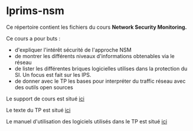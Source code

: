 # lprims-nsm

Ce répertoire contient les fichiers du cours **Network Security Monitoring.**



Ce cours a pour buts :

* d'expliquer l'intérêt sécurité de l'approche NSM
* de montrer les différents niveaux d'informations obtenables via le réseau
* de lister les différentes briques logicielles utilises dans la protection du SI. Un focus est fait sur les IPS.
* de donner avec le TP les bases pour interpréter du traffic réseau avec des outils open sources



Le support de cours est situé [ici](https://github.com/jmanteau/lprims-nsm/raw/master/NSM_Cours_2.0.odp)

Le texte du TP est situé [ici](https://github.com/jmanteau/lprims-nsm/blob/master/TP%20-%20Exercices.md)

Le manuel d'utilisation des logiciels utilisés dans le TP est situé [ici](https://github.com/jmanteau/lprims-nsm/blob/master/TP%20-%20Utilisation%20Tcpdump%20Tshark%20Argus%20Snort%20Bro.md)



